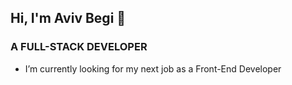 ## Hi, I'm Aviv Begi 👋
### A FULL-STACK DEVELOPER

- I’m currently looking for my next job as a Front-End Developer
<!-- - 🌱 I’m currently learning 
- 👯 I’m looking to collaborate on ...
- 🤔 I’m looking for help with ...
- 💬 Ask me about ...
- 📫 How to reach me: ...
- 😄 Pronouns: ...
- ⚡ Fun fact: ... -->

